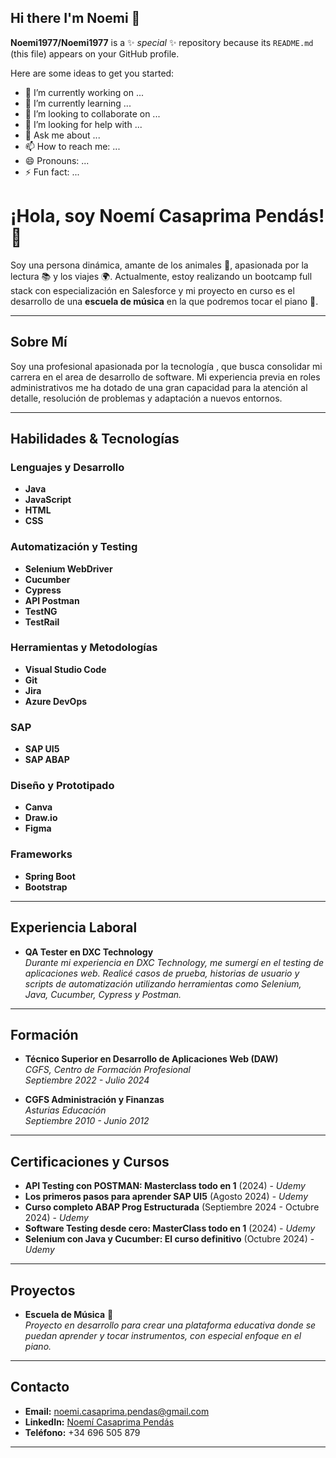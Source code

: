## Hi there I'm Noemi 👋


**Noemi1977/Noemi1977** is a ✨ _special_ ✨ repository because its `README.md` (this file) appears on your GitHub profile.

Here are some ideas to get you started:

- 🔭 I’m currently working on ...
- 🌱 I’m currently learning ...
- 👯 I’m looking to collaborate on ...
- 🤔 I’m looking for help with ...
- 💬 Ask me about ...
- 📫 How to reach me: ...
- 😄 Pronouns: ...
- ⚡ Fun fact: ...  

# ¡Hola, soy Noemí Casaprima Pendás! 👋

Soy una persona dinámica, amante de los animales 🐾, apasionada por la lectura 📚 y los viajes 🌍. Actualmente, estoy realizando un bootcamp full stack con especialización en Salesforce y mi proyecto en curso es el desarrollo de una **escuela de música** en la que podremos tocar el piano 🎹.

---

## Sobre Mí

Soy una profesional apasionada por la tecnología , que busca consolidar mi carrera en el area de desarrollo de software. Mi experiencia previa en roles administrativos me ha dotado de una gran capacidad para la atención al detalle, resolución de problemas y adaptación a nuevos entornos.

---

## Habilidades & Tecnologías

### Lenguajes y Desarrollo
- **Java**
- **JavaScript**
- **HTML**
- **CSS**

### Automatización y Testing
- **Selenium WebDriver**
- **Cucumber**
- **Cypress**
- **API Postman**
- **TestNG**
- **TestRail**

### Herramientas y Metodologías
- **Visual Studio Code**
- **Git**
- **Jira**
- **Azure DevOps**

### SAP
- **SAP UI5**
- **SAP ABAP**

### Diseño y Prototipado
- **Canva**
- **Draw.io**
- **Figma**

### Frameworks
- **Spring Boot**
- **Bootstrap**

---

## Experiencia Laboral

- **QA Tester en DXC Technology**  
  _Durante mi experiencia en DXC Technology, me sumergí en el testing de aplicaciones web. Realicé casos de prueba, historias de usuario y scripts de automatización utilizando herramientas como Selenium, Java, Cucumber, Cypress y Postman._


---

## Formación

- **Técnico Superior en Desarrollo de Aplicaciones Web (DAW)**  
  _CGFS, Centro de Formación Profesional_  
  *Septiembre 2022 - Julio 2024*

- **CGFS Administración y Finanzas**  
  _Asturias Educación_  
  *Septiembre 2010 - Junio 2012*

---

## Certificaciones y Cursos

- **API Testing con POSTMAN: Masterclass todo en 1** (2024) - *Udemy*
- **Los primeros pasos para aprender SAP UI5** (Agosto 2024) - *Udemy*
- **Curso completo ABAP Prog Estructurada** (Septiembre 2024 - Octubre 2024) - *Udemy*
- **Software Testing desde cero: MasterClass todo en 1** (2024) - *Udemy*
- **Selenium con Java y Cucumber: El curso definitivo** (Octubre 2024) - *Udemy*

---

## Proyectos

- **Escuela de Música** 🎹  
  _Proyecto en desarrollo para crear una plataforma educativa donde se puedan aprender y tocar instrumentos, con especial enfoque en el piano._

---

## Contacto

- **Email:** [noemi.casaprima.pendas@gmail.com](mailto:noemi.casaprima.pendas@gmail.com)
- **LinkedIn:** [Noemí Casaprima Pendás](https://www.linkedin.com/in/noemí-casaprima-pendás)
- **Teléfono:** +34 696 505 879

---
